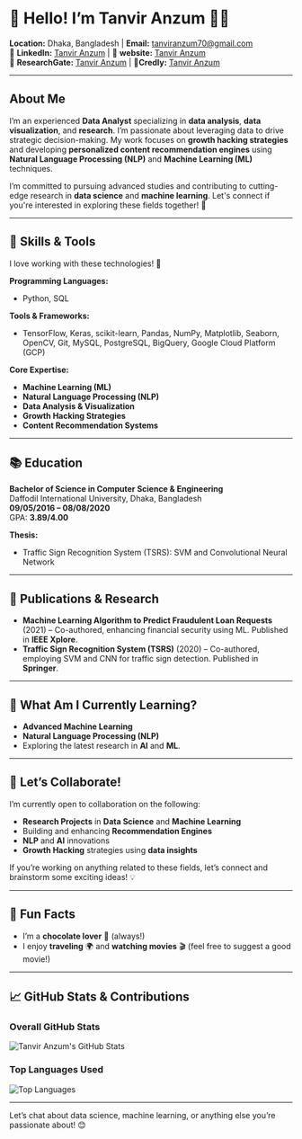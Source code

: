 # 🌟 Hello! I’m Tanvir Anzum 👨‍💻

**Location:** Dhaka, Bangladesh | **Email:** [tanviranzum70@gmail.com](mailto:tanviranzum70@gmail.com)  
🔗 **LinkedIn:** [Tanvir Anzum](https://www.linkedin.com/in/aanzum/) | 🔗 **website:** [Tanvir Anzum](https://sites.google.com/view/anzum7)  
🔗 **ResearchGate:** [Tanvir Anzum](https://www.researchgate.net/profile/Tanvir-Anzum) | 🔗**Credly:** [Tanvir Anzum]( https://www.credly.com/users/aanzum7/)

---

## About Me

I’m an experienced **Data Analyst** specializing in **data analysis**, **data visualization**, and **research**. I’m passionate about leveraging data to drive strategic decision-making. My work focuses on **growth hacking strategies** and developing **personalized content recommendation engines** using **Natural Language Processing (NLP)** and **Machine Learning (ML)** techniques.

I’m committed to pursuing advanced studies and contributing to cutting-edge research in **data science** and **machine learning**. Let's connect if you're interested in exploring these fields together! 🤝

---

## 🔧 Skills & Tools

I love working with these technologies! 🚀

**Programming Languages:**  
- Python, SQL

**Tools & Frameworks:**  
- TensorFlow, Keras, scikit-learn, Pandas, NumPy, Matplotlib, Seaborn, OpenCV, Git, MySQL, PostgreSQL, BigQuery, Google Cloud Platform (GCP)

**Core Expertise:**  
- **Machine Learning (ML)**  
- **Natural Language Processing (NLP)**  
- **Data Analysis & Visualization**  
- **Growth Hacking Strategies**  
- **Content Recommendation Systems**

---

## 📚 Education

**Bachelor of Science in Computer Science & Engineering**  
Daffodil International University, Dhaka, Bangladesh  
**09/05/2016 – 08/08/2020**  
GPA: **3.89/4.00**

**Thesis:**  
- Traffic Sign Recognition System (TSRS): SVM and Convolutional Neural Network

---

## 📖 Publications & Research

- **Machine Learning Algorithm to Predict Fraudulent Loan Requests** (2021) – Co-authored, enhancing financial security using ML. Published in **IEEE Xplore**.
- **Traffic Sign Recognition System (TSRS)** (2020) – Co-authored, employing SVM and CNN for traffic sign detection. Published in **Springer**.

---

## 🌱 What Am I Currently Learning?

- **Advanced Machine Learning**  
- **Natural Language Processing (NLP)**  
- Exploring the latest research in **AI** and **ML**.

---

## 🚀 Let’s Collaborate!

I’m currently open to collaboration on the following:

- **Research Projects** in **Data Science** and **Machine Learning**  
- Building and enhancing **Recommendation Engines**  
- **NLP** and **AI** innovations  
- **Growth Hacking** strategies using **data insights**  

If you’re working on anything related to these fields, let’s connect and brainstorm some exciting ideas! 💡

---

## 🎯 Fun Facts

- I’m a **chocolate lover** 🍫 (always!)
- I enjoy **traveling** 🌍 and **watching movies** 🎬 (feel free to suggest a good movie!)

---

## 📈 GitHub Stats & Contributions

### Overall GitHub Stats
![Tanvir Anzum's GitHub Stats](https://github-readme-stats.vercel.app/api?username=aanzum7&show_icons=true&count_private=true&hide_title=true&hide=prs&theme=dark)


### Top Languages Used
![Top Languages](https://github-readme-stats.vercel.app/api/top-langs/?username=aanzum7&langs_count=5&theme=dark)

---

Let’s chat about data science, machine learning, or anything else you’re passionate about! 😊
